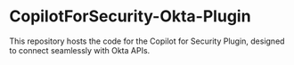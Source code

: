 # CopilotForSecurity-Okta-Plugin
This repository hosts the code for the Copilot for Security Plugin, designed to connect seamlessly with Okta APIs.
